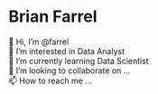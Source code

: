 # Brian Farrel
👋 Hi, I’m @farrel <br>
👀 I’m interested in Data Analyst <br>
🌱 I’m currently learning Data Scientist <br>
💞️ I’m looking to collaborate on ...<br>
📫 How to reach me ...<br>
